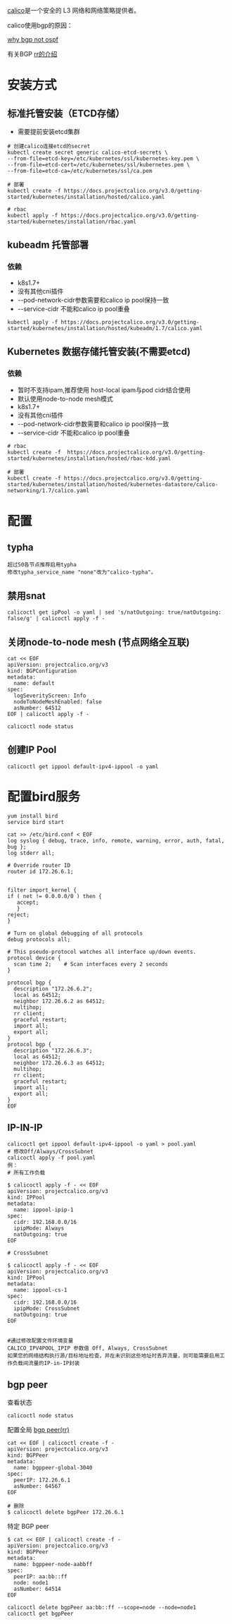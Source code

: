 [calico](https://github.com/projectcalico)是一个安全的 L3 网络和网络策略提供者。

calico使用bgp的原因：

[why bgp not ospf](https://www.projectcalico.org/why-bgp/)

有关BGP [rr的介绍](http://ccie.edufly.cn/CCIEziliao/6368.html)

# 安装方式

## 标准托管安装（ETCD存储）

- 需要提前安装etcd集群

```
# 创建calico连接etcd的secret
kubectl create secret generic calico-etcd-secrets \
--from-file=etcd-key=/etc/kubernetes/ssl/kubernetes-key.pem \
--from-file=etcd-cert=/etc/kubernetes/ssl/kubernetes.pem \
--from-file=etcd-ca=/etc/kubernetes/ssl/ca.pem

# 部署
kubectl create -f https://docs.projectcalico.org/v3.0/getting-started/kubernetes/installation/hosted/calico.yaml

# rbac
kubectl apply -f https://docs.projectcalico.org/v3.0/getting-started/kubernetes/installation/rbac.yaml
```

## kubeadm 托管部署

### 依赖

- k8s1.7+
- 没有其他cni插件
- --pod-network-cidr参数需要和calico ip pool保持一致
- --service-cidr 不能和calico ip pool重叠


```
kubectl apply -f https://docs.projectcalico.org/v3.0/getting-started/kubernetes/installation/hosted/kubeadm/1.7/calico.yaml
```

## Kubernetes 数据存储托管安装(不需要etcd)

### 依赖

- 暂时不支持ipam,推荐使用 host-local ipam与pod cidr结合使用
- 默认使用node-to-node mesh模式
- k8s1.7+
- 没有其他cni插件
- --pod-network-cidr参数需要和calico ip pool保持一致
- --service-cidr 不能和calico ip pool重叠

```
# rbac
kubectl create -f  https://docs.projectcalico.org/v3.0/getting-started/kubernetes/installation/hosted/rbac-kdd.yaml

# 部署
kubectl create -f https://docs.projectcalico.org/v3.0/getting-started/kubernetes/installation/hosted/kubernetes-datastore/calico-networking/1.7/calico.yaml
```

# 配置

## typha


```
超过50各节点推荐启用typha
修改typha_service_name "none"改为"calico-typha"。
```

## 禁用snat

```
calicoctl get ipPool -o yaml | sed 's/natOutgoing: true/natOutgoing: false/g' | calicoctl apply -f -
```

## 关闭node-to-node mesh (节点网络全互联)

```
cat << EOF
apiVersion: projectcalico.org/v3
kind: BGPConfiguration
metadata:
  name: default
spec:
  logSeverityScreen: Info
  nodeToNodeMeshEnabled: false
  asNumber: 64512
EOF | calicoctl apply -f -

calicoctl node status
```

## 创建IP Pool

```
calicoctl get ippool default-ipv4-ippool -o yaml
```


# 配置bird服务

```
yum install bird
service bird start

cat >> /etc/bird.conf < EOF
log syslog { debug, trace, info, remote, warning, error, auth, fatal, bug };
log stderr all;

# Override router ID
router id 172.26.6.1;


filter import_kernel {
if ( net != 0.0.0.0/0 ) then {
   accept;
   }
reject;
}

# Turn on global debugging of all protocols
debug protocols all;

# This pseudo-protocol watches all interface up/down events.
protocol device {
  scan time 2;    # Scan interfaces every 2 seconds
}

protocol bgp {
  description "172.26.6.2";
  local as 64512;
  neighbor 172.26.6.2 as 64512;
  multihop;
  rr client;
  graceful restart;
  import all;
  export all;
}
protocol bgp {
  description "172.26.6.3";
  local as 64512;
  neighbor 172.26.6.3 as 64512;
  multihop;
  rr client;
  graceful restart;
  import all;
  export all;
}
EOF
```


## IP-IN-IP

```
calicoctl get ippool default-ipv4-ippool -o yaml > pool.yaml
# 修改Off/Always/CrossSubnet
calicoctl apply -f pool.yaml
例：
# 所有工作负载

$ calicoctl apply -f - << EOF
apiVersion: projectcalico.org/v3
kind: IPPool
metadata:
  name: ippool-ipip-1
spec:
  cidr: 192.168.0.0/16
  ipipMode: Always
  natOutgoing: true
EOF

# CrossSubnet

$ calicoctl apply -f - << EOF
apiVersion: projectcalico.org/v3
kind: IPPool
metadata:
  name: ippool-cs-1
spec:
  cidr: 192.168.0.0/16
  ipipMode: CrossSubnet
  natOutgoing: true
EOF


#通过修改配置文件环境变量
CALICO_IPV4POOL_IPIP 参数值 Off, Always, CrossSubnet
如果您的网络结构执行源/目标地址检查，并在未识别这些地址时丢弃流量，则可能需要启用工作负载间流量的IP-in-IP封装
```

## bgp peer

查看状态

```
calicoctl node status
```

配置全局 [bgp peer(rr)](https://docs.projectcalico.org/v3.0/usage/routereflector/bird-rr-config)

```
cat << EOF | calicoctl create -f -
apiVersion: projectcalico.org/v3
kind: BGPPeer
metadata:
  name: bgppeer-global-3040
spec:
  peerIP: 172.26.6.1
  asNumber: 64567
EOF

# 删除
$ calicoctl delete bgpPeer 172.26.6.1
```

特定 BGP peer

```
$ cat << EOF | calicoctl create -f -
apiVersion: projectcalico.org/v3
kind: BGPPeer
metadata:
  name: bgppeer-node-aabbff
spec:
  peerIP: aa:bb::ff
  node: node1
  asNumber: 64514
EOF

calicoctl delete bgpPeer aa:bb::ff --scope=node --node=node1
calicoctl get bgpPeer
```